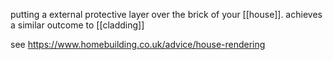 putting a external protective layer over the brick of your [[house]].
achieves a similar outcome to [[cladding]]

see https://www.homebuilding.co.uk/advice/house-rendering

